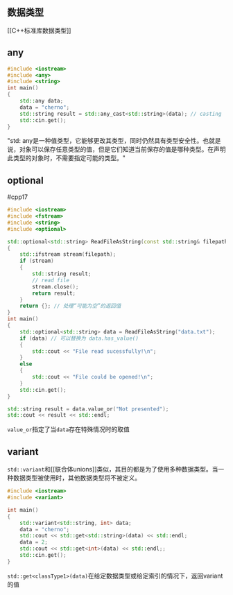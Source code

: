 ## 数据类型

[[C++标准库数据类型]]
## any

```c++
#include <iostream>
#include <any>
#include <string>
int main()
{
	std::any data;
	data = "cherno";
	std::string result = std::any_cast<std::string>(data); // casting
	std::cin.get();
} 
```

"std: any是一种值类型，它能够更改其类型，同时仍然具有类型安全性。也就是说，对象可以保存任意类型的值，但是它们知道当前保存的值是哪种类型。在声明此类型的对象时，不需要指定可能的类型。"
## optional

#cpp17  

```c++
#include <iostream>
#include <fstream>
#include <string>
#include <optional>

std::optional<std::string> ReadFileAsString(const std::string& filepath) // 按常量引用防止拷贝带来的效率降低
{
	std::ifstream stream(filepath);
	if (stream)
	{
		std::string result;
		// read file
		stream.close();
		return result;
	}
	return {}; // 处理“可能为空”的返回值
}
int main()
{
	std::optional<std::string> data = ReadFileAsString("data.txt");
	if (data) // 可以替换为 data.has_value()
	{
		std::cout << "File read sucessfully!\n";
	}
	else
	{
		std::cout << "File could be opened!\n";
	}
	std::cin.get();
}
```

```c++
std::string result = data.value_or("Not presented");
std::cout << result << std::endl;
```

```value_or```指定了当```data```存在特殊情况时的取值

## variant

```std::variant```和[[联合体unions]]类似，其目的都是为了使用多种数据类型。当一种数据类型被使用时，其他数据类型将不被定义。

```c++
#include <iostream>
#include <variant>

int main()
{
	std::variant<std::string, int> data;
	data = "cherno";
	std::cout << std::get<std::string>(data) << std::endl;
	data = 2;
	std::cout << std::get<int>(data) << std::endl;;
	std::cin.get();
}
```

```std::get<classType1>(data)```在给定数据类型或给定索引的情况下，返回variant的值